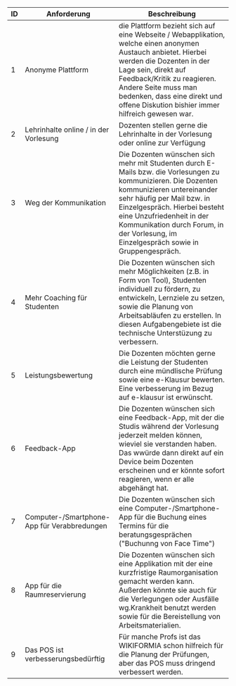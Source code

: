  ID | Anforderung | Beschreibung |
----|--------------|-------|
 1| Anonyme Plattform  | die Plattform bezieht sich auf eine Webseite / Webapplikation, welche einen anonymen Austauch anbietet. Hierbei werden die Dozenten in der Lage sein, direkt auf Feedback/Kritik zu reagieren. Andere Seite muss man bedenken, dass eine direkt und offene  Diskution bishier immer hilfreich gewesen war. | 
 2| Lehrinhalte online / in der Vorlesung | Dozenten stellen gerne die Lehrinhalte in der Vorlesung oder online zur Verfügung |
 3| Weg der Kommunikation  | Die Dozenten wünschen sich mehr mit Studenten durch E-Mails bzw. die Vorlesungen zu kommunizieren. Die Dozenten kommunizieren untereinander sehr  häufig per Mail bzw. in Einzelgespräch. Hierbei besteht eine Unzufriedenheit in der Kommunikation durch Forum, in der Vorlesung, im Einzelgespräch sowie in Gruppengespräch. | 
 4| Mehr Coaching für Studenten | Die Dozenten wünschen sich mehr Möglichkeiten (z.B. in Form von Tool), Studenten individuell zu fördern, zu entwickeln, Lernziele zu setzen, sowie die Planung von Arbeitsabläufen zu erstellen. In diesen Aufgabengebiete ist die technische Unterstüzung zu verbessern. |
 5| Leistungsbewertung | Die Dozenten möchten gerne die Leistung der Studenten durch eine mündlische Prüfung sowie eine e-Klausur bewerten. Eine verbesserung im Bezug auf e-klausur ist erwünscht. |
 6| Feedback-App | Die Dozenten wünschen sich eine Feedback-App, mit der die Studis während der Vorlesung jederzeit melden können, wieviel sie verstanden haben. Das wwürde dann direkt auf ein Device beim Dozenten erscheinen und er könnte sofort reagieren, wenn er alle abgehängt hat. |
 7| Computer-/Smartphone-App für Verabbredungen | Die Dozenten wünschen sich eine Computer-/Smartphone-App für die Buchung eines Termins für die beratungsgesprächen ("Buchunng von Face Time") |
 8| App für die Raumreservierung | Die Dozenten wünschen sich eine Applikation mit der eine kurzfristige  Raumorganisation gemacht werden kann. Außerden könnte sie auch für die Verlegungen oder Ausfälle wg.Krankheit benutzt werden sowie für die Bereistellung von Arbeitsmaterialien. |
 9| Das POS ist verbesserungsbedürftig | Für manche Profs ist das WIKIFORMIA schon hilfreich für die Planung der Prüfungen, aber das POS muss dringend verbessert werden. |
 
